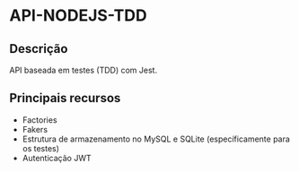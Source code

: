 # API-NODEJS-TDD

## Descrição

API baseada em testes (TDD) com Jest.

## Principais recursos

*  Factories
*  Fakers
*  Estrutura de armazenamento no MySQL e SQLite (específicamente para os testes)
*  Autenticação JWT